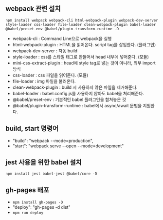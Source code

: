 ## webpack 관련 설치

`npm install webpack webpack-cli html-webpack-plugin webpack-dev-server style-loader css-loader file-loader clean-webpack-plugin babel-loader @babel/preset-env @babel/plugin-transform-runtime -D`

- webpack-cli : Command Line으로 webpack을 실행
- html-webpack-plugin : HTML을 읽어온다. script tag를 삽입한다. (플러그인)
- webpack-dev-server : 자동 build
- style-loader : css를 스타일 태그로 만들어서 head 내부에 넣어준다. (모듈)
- mini-css-extract-plugin : head에 style tag로 넣는 것이 아니라, 외부 import 방식
- css-loader : css 파일을 읽어준다. (모듈)
- file-loader : img 파일을 불러온다.
- clean-webpack-plugin : build 시 사용하지 않은 파일을 제거해준다.
- babel-loader : babel.config.js를 사용하지 않아도 babel을 처리해준다.
- @babel/preset-env : 기본적인 babel 플러그인을 합쳐놓은 것
- @babel/plugin-transform-runtime : babel에서 async/await 문법을 지원한다.

## build, start 명령어

- "build": "webpack --mode=production",
- "start": "webpack serve --open --mode=development"

## jest 사용을 위한 babel 설치

`npm install jest babel-jest @babel/core -D`

## gh-pages 배포

- `npm install gh-pages -D`
- "deploy": "gh-pages -d dist"
- `npm run deploy`
